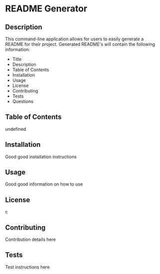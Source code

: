 
# README Generator

## Description
This command-line application allows for users to easily generate a README for their project. Generated README's will contain the following information:
  * Title
  * Description
  * Table of Contents
  * Installation
  * Usage
  * License
  * Contributing
  * Tests
  * Questions

## Table of Contents
undefined

## Installation
Good good installation instructions

## Usage
Good good information on how to use

## License
c

## Contributing
Contribution details here

## Tests
Test instructions here
